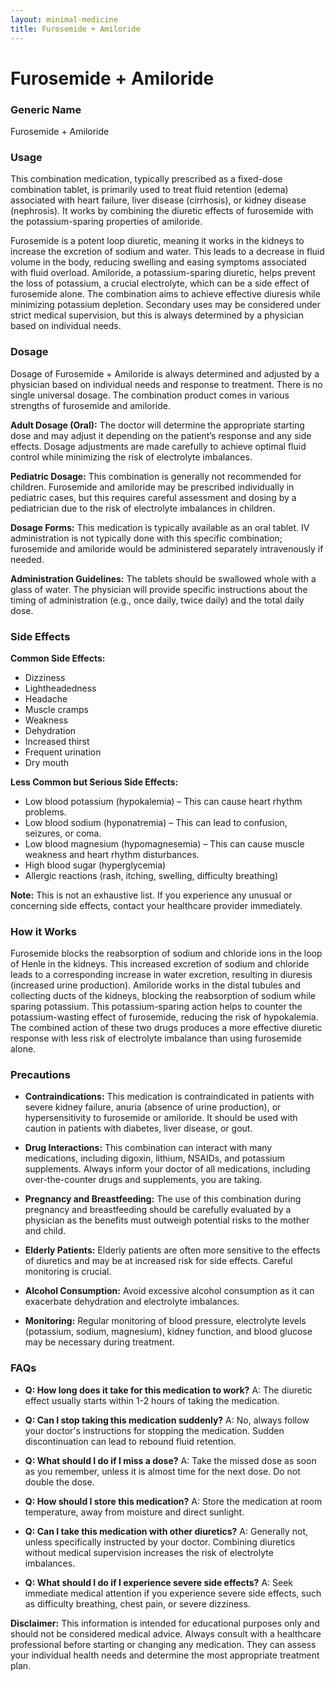 ```yaml
---
layout: minimal-medicine
title: Furosemide + Amiloride
---
```


# Furosemide + Amiloride
### Generic Name
Furosemide + Amiloride


### Usage

This combination medication, typically prescribed as a fixed-dose combination tablet, is primarily used to treat fluid retention (edema) associated with heart failure, liver disease (cirrhosis), or kidney disease (nephrosis).  It works by combining the diuretic effects of furosemide with the potassium-sparing properties of amiloride.

Furosemide is a potent loop diuretic, meaning it works in the kidneys to increase the excretion of sodium and water. This leads to a decrease in fluid volume in the body, reducing swelling and easing symptoms associated with fluid overload. Amiloride, a potassium-sparing diuretic, helps prevent the loss of potassium, a crucial electrolyte, which can be a side effect of furosemide alone.  The combination aims to achieve effective diuresis while minimizing potassium depletion.  Secondary uses may be considered under strict medical supervision, but this is always determined by a physician based on individual needs.


### Dosage

Dosage of Furosemide + Amiloride is always determined and adjusted by a physician based on individual needs and response to treatment. There is no single universal dosage.  The combination product comes in various strengths of furosemide and amiloride.  

**Adult Dosage (Oral):**  The doctor will determine the appropriate starting dose and may adjust it depending on the patient’s response and any side effects. Dosage adjustments are made carefully to achieve optimal fluid control while minimizing the risk of electrolyte imbalances.

**Pediatric Dosage:** This combination is generally not recommended for children.  Furosemide and amiloride may be prescribed individually in pediatric cases, but this requires careful assessment and dosing by a pediatrician due to the risk of electrolyte imbalances in children.

**Dosage Forms:**  This medication is typically available as an oral tablet. IV administration is not typically done with this specific combination; furosemide and amiloride would be administered separately intravenously if needed.

**Administration Guidelines:** The tablets should be swallowed whole with a glass of water.  The physician will provide specific instructions about the timing of administration (e.g., once daily, twice daily) and the total daily dose.


### Side Effects

**Common Side Effects:**

* Dizziness
* Lightheadedness
* Headache
* Muscle cramps
* Weakness
* Dehydration
* Increased thirst
* Frequent urination
* Dry mouth


**Less Common but Serious Side Effects:**

*  Low blood potassium (hypokalemia) – This can cause heart rhythm problems.
*  Low blood sodium (hyponatremia) – This can lead to confusion, seizures, or coma.
*  Low blood magnesium (hypomagnesemia) – This can cause muscle weakness and heart rhythm disturbances.
*  High blood sugar (hyperglycemia)
* Allergic reactions (rash, itching, swelling, difficulty breathing)

**Note:** This is not an exhaustive list.  If you experience any unusual or concerning side effects, contact your healthcare provider immediately.


### How it Works

Furosemide blocks the reabsorption of sodium and chloride ions in the loop of Henle in the kidneys. This increased excretion of sodium and chloride leads to a corresponding increase in water excretion, resulting in diuresis (increased urine production). Amiloride works in the distal tubules and collecting ducts of the kidneys, blocking the reabsorption of sodium while sparing potassium.  This potassium-sparing action helps to counter the potassium-wasting effect of furosemide, reducing the risk of hypokalemia.  The combined action of these two drugs produces a more effective diuretic response with less risk of electrolyte imbalance than using furosemide alone.


### Precautions

* **Contraindications:**  This medication is contraindicated in patients with severe kidney failure, anuria (absence of urine production), or hypersensitivity to furosemide or amiloride.  It should be used with caution in patients with diabetes, liver disease, or gout.

* **Drug Interactions:**  This combination can interact with many medications, including digoxin, lithium, NSAIDs, and potassium supplements. Always inform your doctor of all medications, including over-the-counter drugs and supplements, you are taking.

* **Pregnancy and Breastfeeding:**  The use of this combination during pregnancy and breastfeeding should be carefully evaluated by a physician as the benefits must outweigh potential risks to the mother and child.

* **Elderly Patients:**  Elderly patients are often more sensitive to the effects of diuretics and may be at increased risk for side effects.  Careful monitoring is crucial.

* **Alcohol Consumption:**  Avoid excessive alcohol consumption as it can exacerbate dehydration and electrolyte imbalances.

* **Monitoring:** Regular monitoring of blood pressure, electrolyte levels (potassium, sodium, magnesium), kidney function, and blood glucose may be necessary during treatment.



### FAQs

* **Q: How long does it take for this medication to work?**  A:  The diuretic effect usually starts within 1-2 hours of taking the medication.

* **Q: Can I stop taking this medication suddenly?** A: No, always follow your doctor's instructions for stopping the medication.  Sudden discontinuation can lead to rebound fluid retention.

* **Q:  What should I do if I miss a dose?** A: Take the missed dose as soon as you remember, unless it is almost time for the next dose. Do not double the dose.

* **Q: How should I store this medication?** A: Store the medication at room temperature, away from moisture and direct sunlight.

* **Q:  Can I take this medication with other diuretics?** A:  Generally not,  unless specifically instructed by your doctor. Combining diuretics without medical supervision increases the risk of electrolyte imbalances.

* **Q:  What should I do if I experience severe side effects?** A: Seek immediate medical attention if you experience severe side effects, such as difficulty breathing, chest pain, or severe dizziness.


**Disclaimer:** This information is intended for educational purposes only and should not be considered medical advice. Always consult with a healthcare professional before starting or changing any medication.  They can assess your individual health needs and determine the most appropriate treatment plan.
